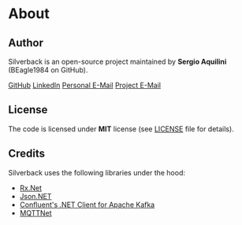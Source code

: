 # About

## Author

Silverback is an open-source project maintained by **Sergio Aquilini** (BEagle1984 on GitHub).

<a class="btn btn-default" href="https://github.com/BEagle1984" rel="nofollow noopener noreferrer"><i class='fab fa-github'></i> GitHub</a>
<a class="btn btn-default" href="https://www.linkedin.com/in/sergio-aquilini-689764140/" rel="nofollow noopener noreferrer"><i class='fab fa-linkedin'></i> LinkedIn</a>
<a class="btn btn-default" href="mailto:sergio@aquilini.ch" rel="nofollow noopener noreferrer"><i class='fas fa-envelope'></i> Personal E-Mail</a>
<a class="btn btn-default" href="mailto:silverback-project@outlook.com" rel="nofollow noopener noreferrer"><i class='fas fa-envelope'></i> Project E-Mail</a>

## License

The code is licensed under **MIT** license (see [LICENSE](https://github.com/BEagle1984/silverback/blob/master/LICENSE) file for details).

## Credits

Silverback uses the following libraries under the hood:
* [Rx.Net](https://github.com/dotnet/reactive)
* [Json.NET](https://github.com/JamesNK/Newtonsoft.Json)
* [Confluent's .NET Client for Apache Kafka](https://github.com/confluentinc/confluent-kafka-dotnet)
* [MQTTNet](https://github.com/chkr1011/MQTTnet)
